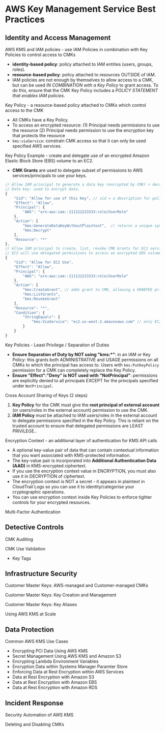 # AWS Key Management Service Best Practices

## Identity and Access Management

AWS KMS and IAM policies - use IAM Policies in combination with Key Policies to control access to CMKs
* __identity-based policy__: policy attached to IAM entities (users, groups, roles).
* __resource-based policy__: policy attached to resources OUTSIDE of IAM.
* IAM policies are not enough by themselves to allow access to a CMK, but can be used _IN COMBINATION with a Key Policy_ to grant access. To do this, ensure that the CMK Key Policy includes a _POLICY STATEMENT that enables IAM policies_.

Key Policy - a resource-based policy attached to CMKs which control access to the CMK
* All CMKs have a Key Policy.
* To access an encrypted resource: (1) Principal needs permissions to use the resource (2) Principal needs permission to use the encryption key that protects the resource
* `kms:viaService`: constrain CMK access so that it can only be used specified AWS services.

Key Policy Example - create and delegate use of an encrypted Amazon Elastic Block Store (EBS) volume to an EC2.
* __CMK Grants__ are used to delegate subset of permissions to AWS services/principals to use your keys.
```javascript
// Allow IAM principal to generate a data key (encrypted by CMK) + decrypt data key (using same CMK)
// Data key: used to encrypt data.
{
    "Sid": "Allow for use of this Key", // sid = a description for policy statements
    "Effect": "Allow",
    "Principal": {
        "AWS": "arn:aws:iam::111122223333:role/UserRole"
    },
    "Action": [
        "kms:GenerateDataKeyWithoutPlaintext",  // returns a unique symmetric data key (encrypted by CMK)
        "kms:Decrypt"
    ],
    "Resource": "*"
},
// Allow IAM principal to create, list, revoke CMK Grants for EC2 service.
// EC2 will use delegated permissions to access an encrypted EBS volume, to re-attach it back to an instance if the volume gets detached due to a planned or unplanned outage.
{
    "Sid": "Allow for EC2 Use",
    "Effect": "Allow",
    "Principal": {
        "AWS": "arn:aws:iam::111122223333:role/UserRole"
    },
    "Action": [
        "kms:CreateGrant", // adds grant to CMK, allowing a GRANTEE principal to use the CMK when conditions of grant are met.
        "kms:ListGrants",
        "kms:RevokeGrant"
    ],
    "Resource": "*",
    "Condition": {
        "StringEquals": {
            "kms:ViaService": "ec2.us-west-2.amazonaws.com" // only EC2 can use the createed grants
        }
    }
}
```

Key Policies - Least Privilege / Separation of Duties
* __Ensure Separation of Duty by NOT using "kms:*"__: in an IAM or Key Policy: this grants both ADMINISTRATIVE and USAGE permissions on all CMKs to which the principal has access to. Users with `kms:PutKeyPolicy` permission for a CMK can completely replace the Key Policy.
* __Ensure "Effect":"Deny" is NOT used with "NotPrincipal"__: permissions are explicitly denied to all principals EXCEPT for the principals specified under `NotPrincipal`.

Cross Account Sharing of Keys (2 steps)
1. __Key Policy__ for the CMK must give the __root principal of external account__ (or users/roles in the external account) permission to use the CMK.
2. __IAM Policy__ must be attached to IAM users/roles in the external account to delegate permissions specified in the Key Policy. This is reliant on the trusted account to ensure that delegated permissions are LEAST PRIVILEGE..

Encryption Context - an additional layer of authentication for KMS API calls
* A optional key-value pair of data that can contain contextual information that you want associated with KMS-protected information. 
* The key-value pair is incorporated into __Additional Authentication Data (AAD)__ in KMS-encrypted ciphertext.
* If you use the encryption context value in ENCRYPTION, you must also use it in DECRYPTION of ciphertext.
* The encryption context is NOT a secret - it appears in plaintext in CloudTrail Logs so you can use it to identity/categorise your cryptographic operations.
* You can use encryption context inside Key Policies to enforce tighter controls for your encrypted resources.

Multi-Factor Authentication

## Detective Controls

CMK Auditing

CMK Use Validation
* Key Tags

## Infrastructure Security

Customer Master Keys: AWS-managed and Customer-managed CMKs

Customer Master Keys: Key Creation and Management

Customer Master Keys: Key Aliases

Using AWS KMS at Scale

## Data Protection

Common AWS KMS Use Cases

* Encrypting PCI Data Using AWS KMS
* Secret Management Using AWS KMS and Amazon S3
* Encrypting Lambda Environment Variables
* Encryption Data within Systems Manager Paramter Store
* Enforcing Data at Rest Encryption within AWS Services
* Data at Rest Encryption with Amazon S3
* Data at Rest Encryption with Amazon EBS
* Data at Rest Encryption with Amazon RDS

## Incident Response

Security Automation of AWS KMS

Deleting and Disabling CMKs

